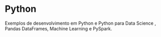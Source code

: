 # Python
Exemplos de desenvolvimento em Python e Python para Data Science , Pandas DataFrames, Machine Learning e PySpark.
